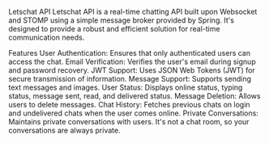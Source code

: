 Letschat API
Letschat API is a real-time chatting API built upon Websocket and STOMP using a simple message broker provided by Spring. It's designed to provide a robust and efficient solution for real-time communication needs.

Features
User Authentication: Ensures that only authenticated users can access the chat.
Email Verification: Verifies the user's email during signup and password recovery.
JWT Support: Uses JSON Web Tokens (JWT) for secure transmission of information.
Message Support: Supports sending text messages and images.
User Status: Displays online status, typing status, message sent, read, and delivered status.
Message Deletion: Allows users to delete messages.
Chat History: Fetches previous chats on login and undelivered chats when the user comes online.
Private Conversations: Maintains private conversations with users. It's not a chat room, so your conversations are always private.
